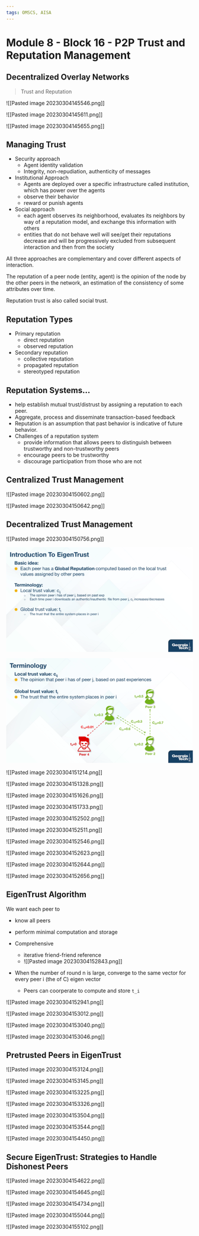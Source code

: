 ```yaml
---
tags: OMSCS, AISA
---
```

# Module 8 - Block 16 - P2P Trust and Reputation Management

## Decentralized Overlay Networks
> Trust and Reputation

![[Pasted image 20230304145546.png]]

![[Pasted image 20230304145611.png]]

![[Pasted image 20230304145655.png]]

## Managing Trust
- Security approach
	- Agent identity validation
	- Integrity, non-repudiation, authenticity of messages
- Institutional Approach
	- Agents are deployed over a specific infrastructure called institution, which has power over the agents
	- observe their behavior
	- reward or punish agents
- Social approach
	- each agent observes its neighborhood, evaluates its neighbors by way of a reputation model, and exchange this information with others
	- entities that do not behave well will see/get their reputations decrease and will be progressively excluded from subsequent interaction and then from the society

All three approaches are complementary and cover different aspects of interaction.

The reputation of a peer node (entity, agent) is the opinion of the node by the other peers in the network, an estimation of the consistency of some attributes over time.

Reputation trust is also called social trust.

## Reputation Types
- Primary reputation
	- direct reputation
	- observed reputation
- Secondary reputation
	- collective reputation
	- propagated reputation
	- stereotyped reputation

## Reputation Systems...
- help establish mutual trust/distrust by assigning a reputation to each peer.
- Aggregate, process and disseminate transaction-based feedback
- Reputation is an assumption that past behavior is indicative of future behavior.
- Challenges of a reputation system
	- provide information that allows peers to distinguish between trustworthy and non-trustworthy peers
	- encourage peers to be trustworthy
	- discourage participation from those who are not

## Centralized Trust Management
![[Pasted image 20230304150602.png]]

![[Pasted image 20230304150642.png]]

## Decentralized Trust Management
![[Pasted image 20230304150756.png]]

![](./images/Pasted%20image%2020230304150815.png)

![](./images/Pasted%20image%2020230304150940.png)

![[Pasted image 20230304151214.png]]

![[Pasted image 20230304151328.png]]

![[Pasted image 20230304151626.png]]

![[Pasted image 20230304151733.png]]

![[Pasted image 20230304152502.png]]

![[Pasted image 20230304152511.png]]

![[Pasted image 20230304152546.png]]

![[Pasted image 20230304152623.png]]

![[Pasted image 20230304152644.png]]

![[Pasted image 20230304152656.png]]

## EigenTrust Algorithm
We want each peer to 
- know all peers
- perform minimal computation and storage

- Comprehensive
	- iterative friend-friend reference
	- ![[Pasted image 20230304152843.png]]
- When the number of round n is large, converge to the same vector for every peer i (the of C) eigen vector
	- Peers can coorperate to compute and store `t_i`

![[Pasted image 20230304152941.png]]

![[Pasted image 20230304153012.png]]

![[Pasted image 20230304153040.png]]

![[Pasted image 20230304153046.png]]

## Pretrusted Peers in EigenTrust
![[Pasted image 20230304153124.png]]

![[Pasted image 20230304153145.png]]

![[Pasted image 20230304153225.png]]

![[Pasted image 20230304153326.png]]

![[Pasted image 20230304153504.png]]

![[Pasted image 20230304153544.png]]

![[Pasted image 20230304154450.png]]

## Secure EigenTrust: Strategies to Handle Dishonest Peers
![[Pasted image 20230304154622.png]]

![[Pasted image 20230304154645.png]]

![[Pasted image 20230304154734.png]]

![[Pasted image 20230304155044.png]]

![[Pasted image 20230304155102.png]]

